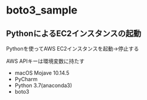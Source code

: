 # boto3_sample

## PythonによるEC2インスタンスの起動

Pythonを使ってAWS EC2インスタンスを起動→停止する

AWS APIキーは環境変数に持たす

- macOS Mojave 10.14.5
- PyCharm
- Python 3.7(anaconda3)
- boto3
